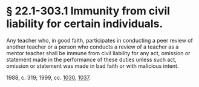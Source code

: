 # § 22.1-303.1 Immunity from civil liability for certain individuals.

<p>Any teacher who, in good faith, participates in conducting a peer review of another teacher or a person who conducts a review of a teacher as a mentor teacher shall be immune from civil liability for any act, omission or statement made in the performance of these duties unless such act, omission or statement was made in bad faith or with malicious intent.</p><p>1988, c. 319; 1999, cc. <a href='http://lis.virginia.gov/cgi-bin/legp604.exe?991+ful+CHAP1030'>1030</a>, <a href='http://lis.virginia.gov/cgi-bin/legp604.exe?991+ful+CHAP1037'>1037</a>.</p>